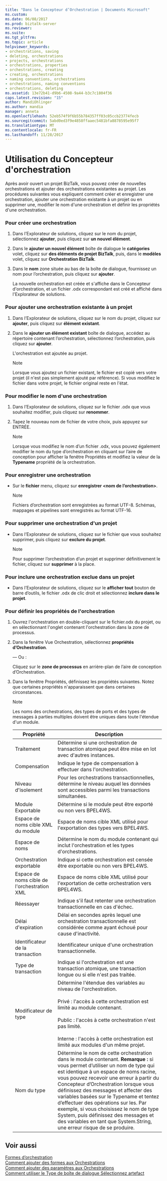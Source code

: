 ```yaml
---
title: "Dans le Concepteur d’Orchestration | Documents Microsoft"
ms.custom: 
ms.date: 06/08/2017
ms.prod: biztalk-server
ms.reviewer: 
ms.suite: 
ms.tgt_pltfrm: 
ms.topic: article
helpviewer_keywords:
- orchestrations, saving
- deleting, orchestrations
- projects, orchestrations
- orchestrations, properties
- orchestrations, creating
- creating, orchestrations
- naming conventions, orchestrations
- orchestrations, naming conventions
- orchestrations, deleting
ms.assetid: 13e72b41-d9b6-4508-9a44-b3c7c1804f36
caps.latest.revision: "15"
author: MandiOhlinger
ms.author: mandia
manager: anneta
ms.openlocfilehash: 52eb574f9f6b55b784357ff03c05ccb23774fecb
ms.sourcegitcommit: 5abd0ed3f9e4858ffaaec5481bfa8878595e95f7
ms.translationtype: MT
ms.contentlocale: fr-FR
ms.lasthandoff: 11/28/2017
---
```

# <a name="working-in-orchestration-designer"></a>Utilisation du Concepteur d'orchestration
Après avoir ouvert un projet BizTalk, vous pouvez créer de nouvelles orchestrations et ajouter des orchestrations existantes au projet. Les procédures suivantes vous expliquent comment créer et enregistrer une orchestration, ajouter une orchestration existante à un projet ou en supprimer une, modifier le nom d'une orchestration et définir les propriétés d'une orchestration.  
  
### <a name="to-create-an-orchestration"></a>Pour créer une orchestration  
  
1.  Dans l’Explorateur de solutions, cliquez sur le nom du projet, sélectionnez **ajouter**, puis cliquez sur **un nouvel élément**.  
  
2.  Dans le **ajouter un nouvel élément** boîte de dialogue le **catégories** volet, cliquez sur **des éléments de projet BizTalk**, puis, dans le **modèles** volet, cliquez sur **Orchestration BizTalk**.  
  
3.  Dans le **nom** zone située au bas de la boîte de dialogue, fournissez un nom pour l’orchestration, puis cliquez sur **ajouter**.  
  
     La nouvelle orchestration est créée et s'affiche dans le Concepteur d'orchestration, et un fichier .odx correspondant est créé et affiché dans l'Explorateur de solutions.  
  
### <a name="to-add-an-existing-orchestration-to-a-project"></a>Pour ajouter une orchestration existante à un projet  
  
1.  Dans l’Explorateur de solutions, cliquez sur le nom du projet, cliquez sur **ajouter**, puis cliquez sur **élément existant**.  
  
2.  Dans le **ajouter un élément existant** boîte de dialogue, accédez au répertoire contenant l’orchestration, sélectionnez l’orchestration, puis cliquez sur **ajouter**.  
  
     L'orchestration est ajoutée au projet.  
  
    > [!NOTE]
    >  Lorsque vous ajoutez un fichier existant, le fichier est copié vers votre projet (il n'est pas simplement ajouté par référence). Si vous modifiez le fichier dans votre projet, le fichier original reste en l'état.  
  
### <a name="to-change-the-name-of-an-orchestration"></a>Pour modifier le nom d'une orchestration  
  
1.  Dans l’Explorateur de solutions, cliquez sur le fichier .odx que vous souhaitez modifier, puis cliquez sur **renommer**.  
  
2.  Tapez le nouveau nom de fichier de votre choix, puis appuyez sur ENTRÉE.  
  
    > [!NOTE]
    >  Lorsque vous modifiez le nom d’un fichier .odx, vous pouvez également modifier le nom du type d’orchestration en cliquant sur l’aire de conception pour afficher la fenêtre Propriétés et modifiez la valeur de la **Typename** propriété de la orchestration.  
  
### <a name="to-save-an-orchestration"></a>Pour enregistrer une orchestration  
  
-   Sur le **fichier** menu, cliquez sur **enregistrer \<nom de l’orchestration\>**.  
  
    > [!NOTE]
    >  Fichiers d’orchestration sont enregistrées au format UTF-8.  Schémas, mappages et pipelines sont enregistrés au format UTF-16.  
  
### <a name="to-remove-an-orchestration-from-a-project"></a>Pour supprimer une orchestration d'un projet  
  
-   Dans l’Explorateur de solutions, cliquez sur le fichier que vous souhaitez supprimer, puis cliquez sur **exclure du projet**.  
  
    > [!NOTE]
    >  Pour supprimer l’orchestration d’un projet et supprimer définitivement le fichier, cliquez sur **supprimer** à la place.  
  
### <a name="to-include-an-excluded-orchestration-in-a-project"></a>Pour inclure une orchestration exclue dans un projet  
  
-   Dans l’Explorateur de solutions, cliquez sur le **afficher tout** bouton de barre d’outils, le fichier .odx de clic droit et sélectionnez **inclure dans le projet**.  
  
### <a name="to-set-orchestration-properties"></a>Pour définir les propriétés de l'orchestration  
  
1.  Ouvrez l'orchestration en double-cliquant sur le fichier.odx du projet, ou en sélectionnant l'onglet contenant l'orchestration dans la zone de processus.  
  
2.  Dans la fenêtre Vue Orchestration, sélectionnez **propriétés d’Orchestration**.  
  
     — Ou :  
  
     Cliquez sur le **zone de processus** en arrière-plan de l’aire de conception d’Orchestration.  
  
3.  Dans la fenêtre Propriétés, définissez les propriétés suivantes. Notez que certaines propriétés n'apparaissent que dans certaines circonstances.  
  
    > [!NOTE]
    >  Les noms des orchestrations, des types de ports et des types de messages à parties multiples doivent être uniques dans toute l'étendue d'un module.  
  
    |Propriété| Description|  
    |--------------|-----------------|  
    |Traitement|Détermine si une orchestration de transaction atomique peut être mise en lot avec d'autres instances.|  
    |Compensation|Indique le type de compensation à effectuer dans l'orchestration.|  
    |Niveau d'isolement|Pour les orchestrations transactionnelles, détermine le niveau auquel les données sont accessibles parmi les transactions simultanées.|  
    |Module Exportable|Détermine si le module peut être exporté ou non vers BPEL4WS.|  
    |Espace de noms cible XML du module|Espace de noms cible XML utilisé pour l'exportation des types vers BPEL4WS.|  
    |Espace de noms|Détermine le nom du module contenant qui inclut l'orchestration et les types d'orchestrations.|  
    |Orchestration exportable|Indique si cette orchestration est censée être exportable ou non vers BPEL4WS.|  
    |Espace de noms cible de l'orchestration XML|Espace de noms cible XML utilisé pour l'exportation de cette orchestration vers BPEL4WS.|  
    |Réessayer|Indique s'il faut retenter une orchestration transactionnelle en cas d'échec.|  
    |Délai d'expiration|Délai en secondes après lequel une orchestration transactionnelle est considérée comme ayant échoué pour cause d'inactivité.|  
    |Identificateur de la transaction|Identificateur unique d'une orchestration transactionnelle.|  
    |Type de transaction|Indique si l'orchestration est une transaction atomique, une transaction longue ou si elle n'est pas traitée.|  
    |Modificateur de type|Détermine l'étendue des variables au niveau de l'orchestration.<br /><br /> Privé : l'accès à cette orchestration est limité au module contenant.<br /><br /> Public : l'accès à cette orchestration n'est pas limité.<br /><br /> Interne : l'accès à cette orchestration est limité aux modules d'un même projet.|  
    |Nom du type|Détermine le nom de cette orchestration dans le module contenant. **Remarque :** si vous permet d’utiliser un nom de type qui est identique à un espace de noms racine, vous pouvez recevoir une erreur à partir du Concepteur d’Orchestration lorsque vous définissez des messages et affecter des variables basées sur le Typename et tentez d’effectuer des opérations sur les. Par exemple, si vous choisissez le nom de type System, puis définissez des messages et des variables en tant que System.String, une erreur risque de se produire.|  
  
## <a name="see-also"></a>Voir aussi  
 [Formes d’orchestration](../core/orchestration-shapes.md)   
 [Comment ajouter des formes aux Orchestrations](../core/how-to-add-shapes-to-orchestrations.md)   
 [Comment ajouter des paramètres aux Orchestrations](../core/how-to-add-parameters-to-orchestrations.md)   
 [Comment utiliser le Type de boîte de dialogue Sélectionnez artefact](../core/how-to-use-the-select-artifact-type-dialog-box.md)